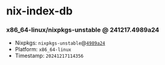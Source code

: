# nix-index-db
### x86_64-linux/nixpkgs-unstable @ 241217.4989a24
- Nixpkgs: `nixpkgs-unstable`@[`4989a24`](https://github.com/NixOS/nixpkgs/commit/4989a246d7a390a859852baddb1013f825435cee)
- Platform: `x86_64-linux`
- Timestamp: `20241217114356`

